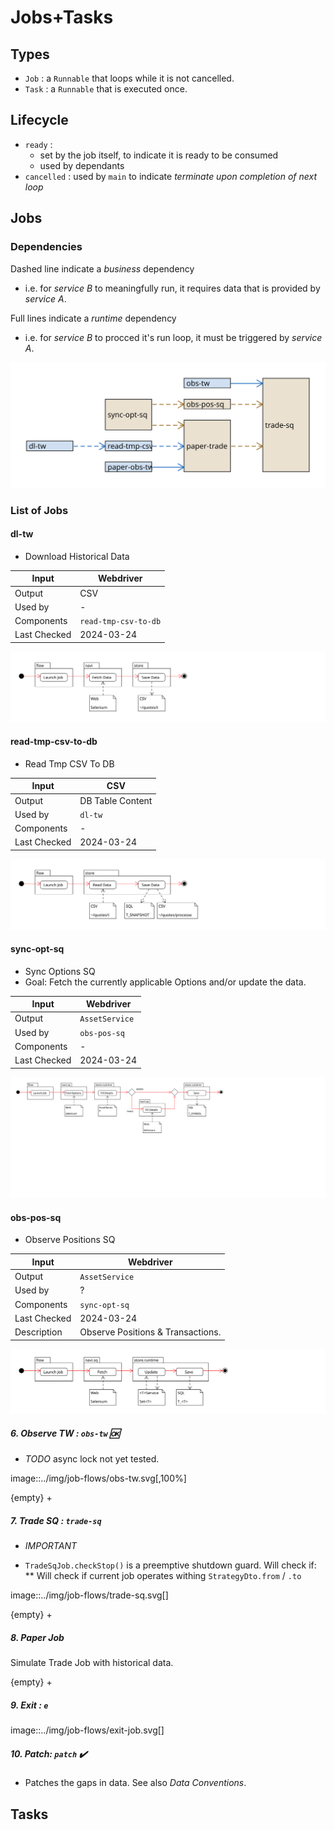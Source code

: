 # Jobs+Tasks

## Types

* `Job` : a `Runnable` that loops while it is not cancelled.
* `Task` : a `Runnable` that is executed once.

## Lifecycle

* `ready` :
    * set by the job itself, to indicate it is ready to be consumed
    * used by dependants
* `cancelled` : used by `main` to indicate _terminate upon completion of next loop_

## Jobs

### Dependencies

Dashed line indicate a _business_ dependency

- i.e. for _service B_ to meaningfully run, it requires data that is provided by _service A_.

Full lines indicate a _runtime_ dependency

- i.e. for _service B_ to procced it's run loop, it must be triggered by _service A_.

![](img/job-dep.svg)

### List of Jobs

#### dl-tw

- Download Historical Data

| Input        | Webdriver            |
|--------------|----------------------|
| Output       | CSV                  |
| Used by      | -                    |
| Components   | `read-tmp-csv-to-db` |
| Last Checked | 2024-03-24           |

<img alt="dl-tw" src="img/dl-tw.svg"/>

#### read-tmp-csv-to-db

- Read Tmp CSV To DB

| Input        | CSV              |
|--------------|------------------|
| Output       | DB Table Content |
| Used by      | `dl-tw`          |
| Components   | -                |
| Last Checked | 2024-03-24       |

![read-to-db](img/read-to-db.svg)

#### sync-opt-sq

- Sync Options SQ
- Goal: Fetch the currently applicable Options and/or update the data.

| Input        | Webdriver      |
|--------------|----------------|
| Output       | `AssetService` |
| Used by      | `obs-pos-sq`   |
| Components   | -              |
| Last Checked | 2024-03-24     |

![sync-opt-sq](img/sync-opt-sq.svg)

#### obs-pos-sq

- Observe Positions SQ

| Input        | Webdriver                         |
|--------------|-----------------------------------|
| Output       | `AssetService`                    |
| Used by      | ?                                 |
| Components   | `sync-opt-sq`                     |
| Last Checked | 2024-03-24                        |
| Description  | Observe Positions & Transactions. |

![obs-pos-sq](img/obs-pos-sq.svg)



##### 6. Observe TW : `obs-tw`  🆗

* _TODO_ async lock not yet tested.

image::../img/job-flows/obs-tw.svg[,100%]

{empty} +

##### 7. Trade SQ : `trade-sq`

* *IMPORTANT*










- `TradeSqJob.checkStop()` is a preemptive shutdown guard.
  Will check if:
  ** Will check if current job operates withing `StrategyDto.from` / `.to`

image::../img/job-flows/trade-sq.svg[]

{empty} +

##### 8. Paper Job

Simulate Trade Job with historical data.

{empty} +

##### 9. Exit : `e`

image::../img/job-flows/exit-job.svg[]

##### 10. Patch: `patch` ✔️

* Patches the gaps in data.
  See also _Data Conventions_.

## Tasks

